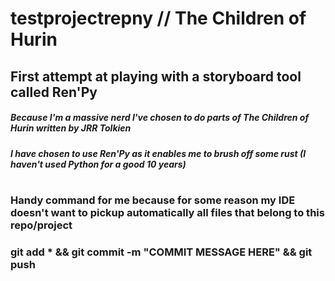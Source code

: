 # testprojectrepny // The Children of Hurin
## First attempt at playing with a storyboard tool called Ren'Py
##### Because I'm a massive nerd I've chosen to do parts of The Children of Hurin written by JRR Tolkien
##### I have chosen to use Ren'Py as it enables me to brush off some rust (I haven't used Python for a good 10 years)


#
#

### Handy command for me because for some reason my IDE doesn't want to pickup automatically all files that belong to this repo/project
### git add * && git commit -m "COMMIT MESSAGE HERE" && git push
